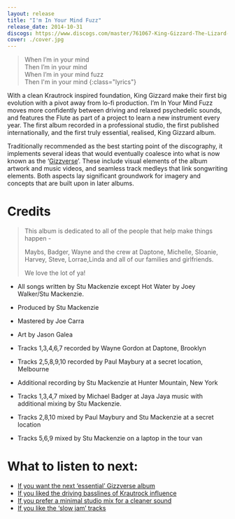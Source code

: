 ```yaml
---
layout: release
title: "I'm In Your Mind Fuzz"
release_date: 2014-10-31
discogs: https://www.discogs.com/master/761067-King-Gizzard-The-Lizard-Wizard-Im-In-Your-Mind-Fuzz
cover: ./cover.jpg
---
```


> When I’m in your mind  
> Then I’m in your mind  
> When I’m in your mind fuzz  
> Then I'm in your mind
{:class="lyrics"}

With a clean Krautrock inspired foundation, King Gizzard make their first big evolution with a pivot away from lo-fi production. I’m In Your Mind Fuzz moves more confidently between driving and relaxed psychedelic sounds, and features the Flute as part of a project to learn a new instrument every year. The first album recorded in a professional studio, the first published internationally, and the first truly essential, realised, King Gizzard album.

Traditionally recommended as the best starting point of the discography, it implements several ideas that would eventually coalesce into what is now known as the ‘[Gizzverse](https://kglw.net/blog/gizzverse/2023/01/02/compendium-vol-00.html)’. These include visual elements of the album artwork and music videos, and seamless track medleys that link songwriting elements. Both aspects lay significant groundwork for imagery and concepts that are built upon in later albums.

# Credits

> This album is dedicated to all of the people that help make things happen -  
>   
> Maybs, Badger, Wayne and the crew at Daptone, Michelle, Sloanie, Harvey, Steve, Lorrae,Linda and all of our families and girlfriends.  
>   
> We love the lot of ya!  

* All songs written by Stu Mackenzie except Hot Water by Joey Walker/Stu Mackenzie.
* Produced by Stu Mackenzie
* Mastered by Joe Carra
* Art by Jason Galea

* Tracks 1,3,4,6,7 recorded by Wayne Gordon at Daptone, Brooklyn
* Tracks 2,5,8,9,10 recorded by Paul Maybury at a secret location, Melbourne 
* Additional recording by Stu Mackenzie at Hunter Mountain, New York

* Tracks 1,3,4,7 mixed by Michael Badger at Jaya Jaya music with additional mixing by Stu Mackenzie.
* Tracks 2,8,10 mixed by Paul Maybury and Stu Mackenzie at a secret location
* Tracks 5,6,9 mixed by Stu Mackenzie on a laptop in the tour van

# What to listen to next:

*   [If you want the next ‘essential’ Gizzverse album](../nonagon-infinity)
*   [If you liked the driving basslines of Krautrock influence](../flying-microtonal-banana)
*   [If you prefer a minimal studio mix for a cleaner sound](../polygondwanaland)
*   [If you like the ‘slow jam’ tracks](../quarters)
